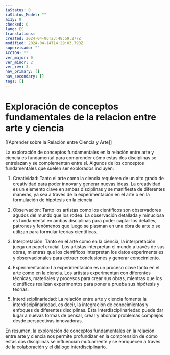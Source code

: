 ```yaml
---
iaStatus: 0
iaStatus_Model: ""
a11y: 0
checked: 0
lang: ES
translations: 
created: 2024-04-06T23:48:59.277Z
modified: 2024-04-14T14:29:03.790Z
supervisado: ""
ACCION: ""
ver_major: 0
ver_minor: 2
ver_rev: 3
nav_primary: []
nav_secondary: []
tags: []
---
```

# Exploración de conceptos fundamentales de la relacion entre arte y ciencia

[[Aprender sobre la Relación entre Ciencia y Arte]]

La exploración de conceptos fundamentales en la relación entre arte y ciencia es fundamental para comprender cómo estas dos disciplinas se entrelazan y se complementan entre sí. Algunos de los conceptos fundamentales que suelen ser explorados incluyen:

1. Creatividad: Tanto el arte como la ciencia requieren de un alto grado de creatividad para poder innovar y generar nuevas ideas. La creatividad es un elemento clave en ambas disciplinas y se manifiesta de diferentes maneras, ya sea a través de la experimentación en el arte o en la formulación de hipótesis en la ciencia.

2. Observación: Tanto los artistas como los científicos son observadores agudos del mundo que los rodea. La observación detallada y minuciosa es fundamental en ambas disciplinas para poder captar los detalles, patrones y fenómenos que luego se plasman en una obra de arte o se utilizan para formular teorías científicas.

3. Interpretación: Tanto en el arte como en la ciencia, la interpretación juega un papel crucial. Los artistas interpretan el mundo a través de sus obras, mientras que los científicos interpretan los datos experimentales y observacionales para extraer conclusiones y generar conocimiento.

4. Experimentación: La experimentación es un proceso clave tanto en el arte como en la ciencia. Los artistas experimentan con diferentes técnicas, materiales y procesos para crear sus obras, mientras que los científicos realizan experimentos para poner a prueba sus hipótesis y teorías.

5. Interdisciplinariedad: La relación entre arte y ciencia fomenta la interdisciplinariedad, es decir, la integración de conocimientos y enfoques de diferentes disciplinas. Esta interdisciplinariedad puede dar lugar a nuevas formas de pensar, crear y abordar problemas complejos desde perspectivas innovadoras.

En resumen, la exploración de conceptos fundamentales en la relación entre arte y ciencia nos permite profundizar en la comprensión de cómo estas dos disciplinas se influencian mutuamente y se enriquecen a través de la colaboración y el diálogo interdisciplinario.
